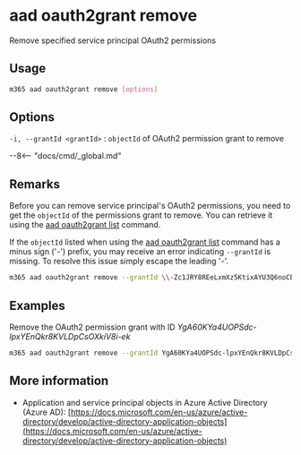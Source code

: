 # aad oauth2grant remove

Remove specified service principal OAuth2 permissions

## Usage

```sh
m365 aad oauth2grant remove [options]
```

## Options

`-i, --grantId <grantId>`
: `objectId` of OAuth2 permission grant to remove

--8<-- "docs/cmd/_global.md"

## Remarks

Before you can remove service principal's OAuth2 permissions, you need to get the `objectId` of the permissions grant to remove. You can retrieve it using the [aad oauth2grant list](./oauth2grant-list.md) command.

If the `objectId` listed when using the [aad oauth2grant list](./oauth2grant-list.md) command has a minus sign ('-') prefix, you may receive an error indicating `--grantId` is missing.  To resolve this issue simply escape the leading '-'.  

```sh
m365 aad oauth2grant remove --grantId \\-Zc1JRY8REeLxmXz5KtixAYU3Q6noCBPlhwGiX7pxmU
```

## Examples

Remove the OAuth2 permission grant with ID _YgA60KYa4UOPSdc-lpxYEnQkr8KVLDpCsOXkiV8i-ek_

```sh
m365 aad oauth2grant remove --grantId YgA60KYa4UOPSdc-lpxYEnQkr8KVLDpCsOXkiV8i-ek
```

## More information

- Application and service principal objects in Azure Active Directory (Azure AD): [https://docs.microsoft.com/en-us/azure/active-directory/develop/active-directory-application-objects](https://docs.microsoft.com/en-us/azure/active-directory/develop/active-directory-application-objects)